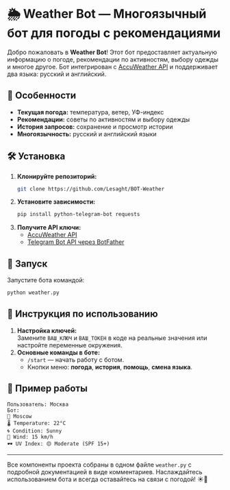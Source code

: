 # 🌦️ Weather Bot — Многоязычный бот для погоды с рекомендациями

Добро пожаловать в **Weather Bot**! Этот бот предоставляет актуальную информацию о погоде, рекомендации по активностям, выбору одежды и многое другое. Бот интегрирован с [AccuWeather API](https://developer.accuweather.com/) и поддерживает два языка: русский и английский.

## 📌 Особенности
- **Текущая погода:** температура, ветер, УФ-индекс
- **Рекомендации:** советы по активностям и выбору одежды
- **История запросов:** сохранение и просмотр истории
- **Многоязычность:** русский и английский языки

## 🛠 Установка
1. **Клонируйте репозиторий:**
   ```bash
   git clone https://github.com/Lesaght/BOT-Weather
   ```
2. **Установите зависимости:**
   ```bash
   pip install python-telegram-bot requests
   ```
3. **Получите API ключи:**
   - [AccuWeather API](https://developer.accuweather.com/)
   - [Telegram Bot API через BotFather](https://t.me/BotFather)


## 🚀 Запуск
Запустите бота командой:
```bash
python weather.py
```

## 📝 Инструкция по использованию
1. **Настройка ключей:**  
   Замените `ВАШ_КЛЮЧ` и `ВАШ_ТОКЕН` в коде на реальные значения или настройте переменные окружения.
2. **Основные команды в боте:**
   - `/start` — начать работу с ботом.
   - Кнопки меню: **погода**, **история**, **помощь**, **смена языка**.


## 🔄 Пример работы
```
Пользователь: Москва
Бот:
📍 Moscow
🌡 Temperature: 22°C
🌀 Condition: Sunny
💨 Wind: 15 km/h
🕶 UV Index: 🟡 Moderate (SPF 15+)
```

---

Все компоненты проекта собраны в одном файле `weather.py` с подробной документацией в виде комментариев. Наслаждайтесь использованием бота и всегда оставайтесь на связи с погодой! ☀️🌈
